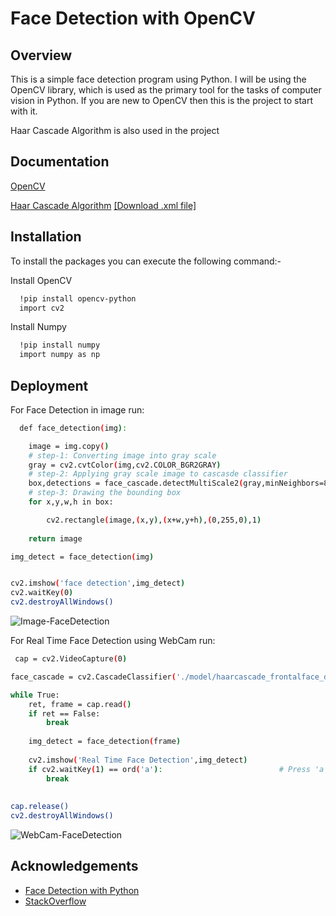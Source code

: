 
# Face Detection with OpenCV
## Overview

This is a simple face detection program using Python.
I will be using the OpenCV library, which is used as the primary tool for the tasks of computer vision in Python. If you are new to OpenCV then this is the project to start with it.

 
Haar Cascade Algorithm is also used in the project


 

## Documentation

[OpenCV](https://opencv.org)

[Haar Cascade Algorithm](https://docs.opencv.org/3.4/db/d28/tutorial_cascade_classifier.html)
[  [Download .xml file]](https://github.com/opencv/opencv/tree/master/data/haarcascades)


## Installation

To install the packages you can execute the following command:-


Install OpenCV

```bash
  !pip install opencv-python
  import cv2
```

Install Numpy

```bash
  !pip install numpy
  import numpy as np
```
        
## Deployment

For Face Detection in image run:

```bash
  def face_detection(img):

    image = img.copy()
    # step-1: Converting image into gray scale
    gray = cv2.cvtColor(img,cv2.COLOR_BGR2GRAY)
    # step-2: Applying gray scale image to cascasde classifier
    box,detections = face_cascade.detectMultiScale2(gray,minNeighbors=8)
    # step-3: Drawing the bounding box
    for x,y,w,h in box:

        cv2.rectangle(image,(x,y),(x+w,y+h),(0,255,0),1)
        
    return image

```
```bash
img_detect = face_detection(img)


cv2.imshow('face detection',img_detect)
cv2.waitKey(0)
cv2.destroyAllWindows()
```


![Image-FaceDetection](https://user-images.githubusercontent.com/20362216/143088270-e7652ea5-be0a-441b-b264-7b5163ed422c.jpeg)
 

For Real Time Face Detection using WebCam run:

```bash
 cap = cv2.VideoCapture(0)

face_cascade = cv2.CascadeClassifier('./model/haarcascade_frontalface_default.xml')

while True:
    ret, frame = cap.read()
    if ret == False:
        break
        
    img_detect = face_detection(frame)
    
    cv2.imshow('Real Time Face Detection',img_detect)       
    if cv2.waitKey(1) == ord('a'):                          # Press 'a' to pause window
        break
        
        
cap.release()
cv2.destroyAllWindows()
```



![WebCam-FaceDetection](https://user-images.githubusercontent.com/20362216/143088184-83ed9605-3994-4158-bd93-d85b92a00f45.jpeg)

## Acknowledgements

 - [Face Detection with Python](https://thecleverprogrammer.com/2020/10/09/face-detection-with-python/)
 - [StackOverflow](https://stackoverflow.com)
  
